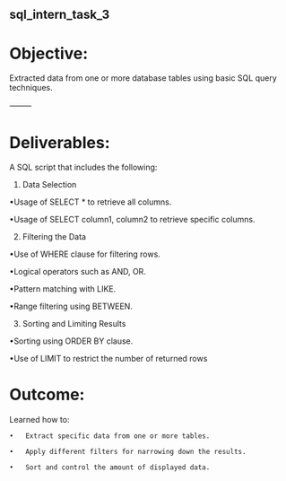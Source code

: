 ## sql_intern_task_3

# Objective:

Extracted data from one or more database tables using basic SQL query techniques.

⸻

# Deliverables:

A SQL script that includes the following:
	

1.	Data Selection
	
•Usage of SELECT * to retrieve all columns.
  
•Usage of SELECT column1, column2 to retrieve specific columns.

	

2.	Filtering the Data
	
•Use of WHERE clause for filtering rows.
   	
•Logical operators such as AND, OR.

•Pattern matching with LIKE.

•Range filtering using BETWEEN.

 

3.	Sorting and Limiting Results
	
•Sorting using ORDER BY clause.
 
•Use of LIMIT to restrict the number of returned rows

# Outcome:

 Learned how to:
 
    •	Extract specific data from one or more tables.
	
	•	Apply different filters for narrowing down the results.
 
	•	Sort and control the amount of displayed data.

 
 




 
